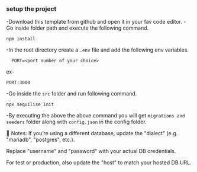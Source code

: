 ### setup the project

-Download this template from github and open it in your fav code editor.
-Go inside folder path and execute the following command.
```
npm install
```
-In the root directory create a `.env` file and add the following env variables.

```
  PORT=<port number of your choice>
```

ex-

```
PORT:3000
```

-Go inside the `src` folder and run following command.
```
npx sequilise init
```
-By executing the above the above command you will get `migrations and seeders` folder along with `config.json` in the config folder.

🔑 Notes:
If you’re using a different database, update the "dialect" (e.g. "mariadb", "postgres", etc.).

Replace "username" and "password" with your actual DB credentials.

For test or production, also update the "host" to match your hosted DB URL.



